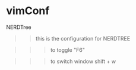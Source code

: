 # vimConf

NERDTree
<detail open>
>> this is the configuration for NERDTREE   

>>> to toggle "F6"  

>>> to switch window shift + w  

</detail>

